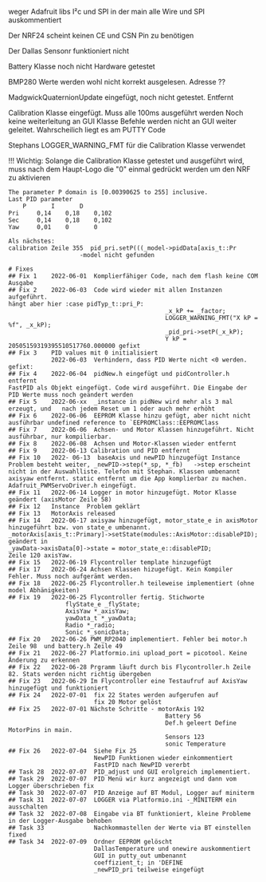 weger Adafruit libs I²c und SPI in der main
alle Wire und SPI auskommentiert

Der NRF24 scheint keinen CE und CSN Pin zu benötigen

Der Dallas Sensonr funktioniert nicht

Battery Klasse noch nicht Hardware getestet

BMP280 Werte werden wohl nicht korrekt ausgelesen. Adresse ??

MadgwickQuaternionUpdate eingefügt, noch nicht getestet. Entfernt

Calibration Klasse eingefügt. Muss alle 100ms ausgeführt werden
    Noch keine weiterleitung an GUI Klasse
    Befehle werden nicht an GUI weiter geleitet. Wahrscheilich liegt es am PUTTY Code

Stephans LOGGER_WARNING_FMT für die Calibration Klasse verwendet    

!!! Wichtig:
    Solange die Calibration Klasse getestet und ausgeführt wird,
    muss nach dem Haupt-Logo die "0" einmal gedrückt werden um den NRF zu aktivieren 

    The parameter P domain is [0.00390625 to 255] inclusive.
    Last PID parameter
    	P		I		D
    Pri		0,14	0,18	0,102
    Sec		0,14	0,18	0,102
    Yaw		0,01	0		0

    Als nächstes:
    calibration Zeile 355  pid_pri.setP(((_model->pidData[axis_t::Pr
                        -model nicht gefunden

    # Fixes
    ## Fix 1    2022-06-01  Komplierfähiger Code, nach dem flash keine COM Ausgabe   
    ## Fix 2    2022-06-03  Code wird wieder mit allen Instanzen aufgeführt.
    hängt aber hier :case pidTyp_t::pri_P: 
			                                    _x_kP += _factor;
			                                    LOGGER_WARNING_FMT("X kP = %f", _x_kP);
			                                    _pid_pri->setP(_x_kP);
                                                Y kP = 20505159319395510517760.000000 gefixt
    ## Fix 3    PID values mit 0 initialisiert    
                2022-06-03  Verhindern, dass PID Werte nicht <0 werden. gefixt:
    ## Fix 4    2022-06-04  pidNew.h eingefügt und pidController.h entfernt
    FastPID als Objekt eingefügt. Code wird ausgeführt. Die Eingabe der PID Werte muss noch geändert werden       
    ## Fix 5    2022-06-xx  _instance in pidNew wird mehr als 3 mal erzeugt, und   nach jedem Reset um 1 oder auch mehr erhöht
    ## Fix 6    2022-06-06  EEPROM Klasse hinzu gefügt, aber nicht nicht ausführbar undefined reference to `EEPROMClass::EEPROMClass   
    ## Fix 7    2022-06-06  Achsen- und Motor Klassen hinzugeführt. Nicht ausführbar, nur kompilierbar.  
    ## Fix 8    2022-06-08  Achsen und Motor-Klassen wieder entfernt     
    ## Fix 9    2022-06-13 Calibration und PID entfernt      
    ## Fix 10   2022- 06-13  baseAxis und newPID hinzugefügt Instance Problem besteht weiter, _newPID->step(*_sp, *_fb)   ->step erscheint nicht in der Auswahlliste. Telefon mit Stephan. Klassen umbenannt axisyaw entfernt. static entfernt um die App komplierbar zu machen. Adafruit_PWMServoDriver.h eingefügt.
    ## Fix 11   2022-06-14 Logger in motor hinzugefügt. Motor Klasse geändert (axisMotor Zeile 58) 
    ## Fix 12   Instance  Problem geklärt
    ## Fix 13   MotorAxis released
    ## Fix 14   2022-06-17 axisyaw hinzugefügt, motor_state_e in axisMotor hinzugeführt bzw. von state_e umbenannt.
    _motorAxis[axis_t::Primary]->setState(modules::AxisMotor::disablePID); geändert in
    _yawData->axisData[0]->state = motor_state_e::disablePID;
    Zeile 120 axisYaw.
    ## Fix 15   2022-06-19 Flycontroller template hinzugefügt
    ## Fix 17   2022-06-24 Achsen Klassen hizugefügt. Kein Kompiler Fehler. Muss noch aufgerämt werden.
    ## Fix 18   2022-06-25 Flycontroller.h teileweise implementiert (ohne model Abhänigkeiten)
    ## Fix 19   2022-06-25 Flycontroller fertig. Stichworte
                    flyState_e _flyState;
                    AxisYaw *_axisYaw;
                    yawData_t *_yawData;
                    Radio *_radio;
                    Sonic *_sonicData;
    ## Fix 20   2022-06-26 PWM_RP2040 implementiert. Fehler bei motor.h Zeile 98  und battery.h Zeile 49   
    ## Fix 21   2022-06-27 Platformio.ini upload_port = picotool. Keine Änderung zu erkennen   
    ## Fix 22   2022-06-28 Prgramm läuft durch bis Flycontroller.h Zeile 82. Stats werden nicht richtig übergeben   
    ## Fix 23   2022-06-29 Im Flycontroller eine Testaufruf auf AxisYaw hinzugefügt und funktioniert  
    ## Fix 24   2022-07-01  fix 22 States werden aufgerufen auf
                            fix 20 Motor gelöst
    ## Fix 25   2022-07-01 Nächste Schritte - motorAxis 192
                                                Battery 56
                                                Def.h geleert Define MotorPins in main.
                                                Sensors 123
                                                sonic Temperature
    ## Fix 26   2022-07-04  Siehe Fix 25
                            NewPID Funktionen wieder einkommentiert
                            FastPID nach NewPID vererbt
    ## Task 28  2022-07-07  PID_adjust und GUI erolgreich implementiert. 
    ## Task 29  2022-07-07  PID Menü wir kurz angezeigt und dann vom Logger überschrieben fix
    ## Task 30  2022-07-07  PID Anzeige auf BT Modul, Logger auf miniterm
    ## Task 31  2022-07-07  LOGGER via Platformio.ini -_MINITERM ein ausschalten
    ## Task 32  2022-07-08  Eingabe via BT funktioniert, kleine Probleme in der Logger-Ausgabe behoben 
    ## Task 33              Nachkommastellen der Werte via BT einstellen fixed
    ## Task 34  2022-07-09  Ordner EEPROM gelöscht
                            DallasTemperature und onewire auskommentiert
                            GUI in putty_out umbenannt
                            coeffizient_t; in 'DEFINE
                            _newPID_pri teilweise eingefügt
